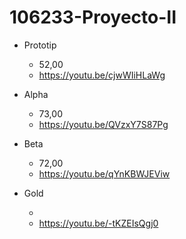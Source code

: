 # 106233-Proyecto-II

- Prototip

  - 52,00
  - https://youtu.be/cjwWIiHLaWg

- Alpha

  - 73,00
  - https://youtu.be/QVzxY7S87Pg
  
- Beta
  
  - 72,00
  - https://youtu.be/qYnKBWJEViw

- Gold

  -
  - https://youtu.be/-tKZEIsQgj0
